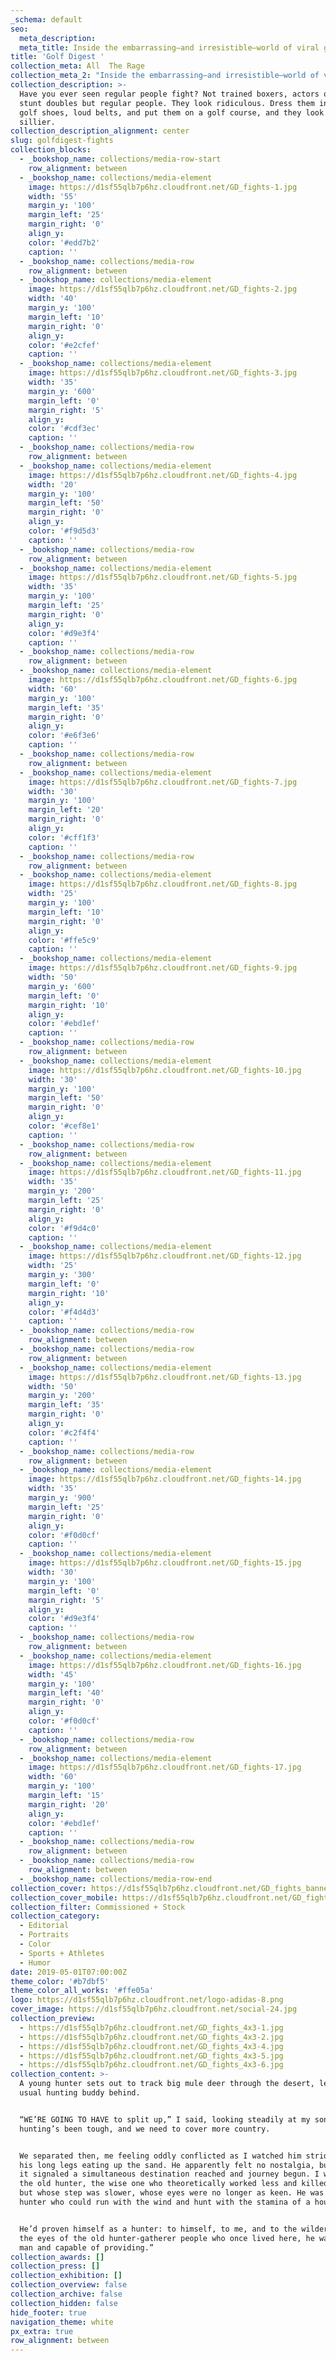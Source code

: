 ```yaml
---
_schema: default
seo:
  meta_description:
  meta_title: Inside the embarrassing—and irresistible—world of viral golf fights
title: 'Golf Digest '
collection_meta: All  The Rage
collection_meta_2: "Inside the embarrassing—and irresistible—world of viral golf fights.\_"
collection_description: >-
  Have you ever seen regular people fight? Not trained boxers, actors or their
  stunt doubles but regular people. They look ridiculous. Dress them in pastels,
  golf shoes, loud belts, and put them on a golf course, and they look even
  sillier.
collection_description_alignment: center
slug: golfdigest-fights
collection_blocks:
  - _bookshop_name: collections/media-row-start
    row_alignment: between
  - _bookshop_name: collections/media-element
    image: https://d1sf55qlb7p6hz.cloudfront.net/GD_fights-1.jpg
    width: '55'
    margin_y: '100'
    margin_left: '25'
    margin_right: '0'
    align_y:
    color: '#edd7b2'
    caption: ''
  - _bookshop_name: collections/media-row
    row_alignment: between
  - _bookshop_name: collections/media-element
    image: https://d1sf55qlb7p6hz.cloudfront.net/GD_fights-2.jpg
    width: '40'
    margin_y: '100'
    margin_left: '10'
    margin_right: '0'
    align_y:
    color: '#e2cfef'
    caption: ''
  - _bookshop_name: collections/media-element
    image: https://d1sf55qlb7p6hz.cloudfront.net/GD_fights-3.jpg
    width: '35'
    margin_y: '600'
    margin_left: '0'
    margin_right: '5'
    align_y:
    color: '#cdf3ec'
    caption: ''
  - _bookshop_name: collections/media-row
    row_alignment: between
  - _bookshop_name: collections/media-element
    image: https://d1sf55qlb7p6hz.cloudfront.net/GD_fights-4.jpg
    width: '20'
    margin_y: '100'
    margin_left: '50'
    margin_right: '0'
    align_y:
    color: '#f9d5d3'
    caption: ''
  - _bookshop_name: collections/media-row
    row_alignment: between
  - _bookshop_name: collections/media-element
    image: https://d1sf55qlb7p6hz.cloudfront.net/GD_fights-5.jpg
    width: '35'
    margin_y: '100'
    margin_left: '25'
    margin_right: '0'
    align_y:
    color: '#d9e3f4'
    caption: ''
  - _bookshop_name: collections/media-row
    row_alignment: between
  - _bookshop_name: collections/media-element
    image: https://d1sf55qlb7p6hz.cloudfront.net/GD_fights-6.jpg
    width: '60'
    margin_y: '100'
    margin_left: '35'
    margin_right: '0'
    align_y:
    color: '#e6f3e6'
    caption: ''
  - _bookshop_name: collections/media-row
    row_alignment: between
  - _bookshop_name: collections/media-element
    image: https://d1sf55qlb7p6hz.cloudfront.net/GD_fights-7.jpg
    width: '30'
    margin_y: '100'
    margin_left: '20'
    margin_right: '0'
    align_y:
    color: '#cff1f3'
    caption: ''
  - _bookshop_name: collections/media-row
    row_alignment: between
  - _bookshop_name: collections/media-element
    image: https://d1sf55qlb7p6hz.cloudfront.net/GD_fights-8.jpg
    width: '25'
    margin_y: '100'
    margin_left: '10'
    margin_right: '0'
    align_y:
    color: '#ffe5c9'
    caption: ''
  - _bookshop_name: collections/media-element
    image: https://d1sf55qlb7p6hz.cloudfront.net/GD_fights-9.jpg
    width: '50'
    margin_y: '600'
    margin_left: '0'
    margin_right: '10'
    align_y:
    color: '#ebd1ef'
    caption: ''
  - _bookshop_name: collections/media-row
    row_alignment: between
  - _bookshop_name: collections/media-element
    image: https://d1sf55qlb7p6hz.cloudfront.net/GD_fights-10.jpg
    width: '30'
    margin_y: '100'
    margin_left: '50'
    margin_right: '0'
    align_y:
    color: '#cef8e1'
    caption: ''
  - _bookshop_name: collections/media-row
    row_alignment: between
  - _bookshop_name: collections/media-element
    image: https://d1sf55qlb7p6hz.cloudfront.net/GD_fights-11.jpg
    width: '35'
    margin_y: '200'
    margin_left: '25'
    margin_right: '0'
    align_y:
    color: '#f9d4c0'
    caption: ''
  - _bookshop_name: collections/media-element
    image: https://d1sf55qlb7p6hz.cloudfront.net/GD_fights-12.jpg
    width: '25'
    margin_y: '300'
    margin_left: '0'
    margin_right: '10'
    align_y:
    color: '#f4d4d3'
    caption: ''
  - _bookshop_name: collections/media-row
    row_alignment: between
  - _bookshop_name: collections/media-row
    row_alignment: between
  - _bookshop_name: collections/media-element
    image: https://d1sf55qlb7p6hz.cloudfront.net/GD_fights-13.jpg
    width: '50'
    margin_y: '200'
    margin_left: '35'
    margin_right: '0'
    align_y:
    color: '#c2f4f4'
    caption: ''
  - _bookshop_name: collections/media-row
    row_alignment: between
  - _bookshop_name: collections/media-element
    image: https://d1sf55qlb7p6hz.cloudfront.net/GD_fights-14.jpg
    width: '35'
    margin_y: '900'
    margin_left: '25'
    margin_right: '0'
    align_y:
    color: '#f0d0cf'
    caption: ''
  - _bookshop_name: collections/media-element
    image: https://d1sf55qlb7p6hz.cloudfront.net/GD_fights-15.jpg
    width: '30'
    margin_y: '100'
    margin_left: '0'
    margin_right: '5'
    align_y:
    color: '#d9e3f4'
    caption: ''
  - _bookshop_name: collections/media-row
    row_alignment: between
  - _bookshop_name: collections/media-element
    image: https://d1sf55qlb7p6hz.cloudfront.net/GD_fights-16.jpg
    width: '45'
    margin_y: '100'
    margin_left: '40'
    margin_right: '0'
    align_y:
    color: '#f0d0cf'
    caption: ''
  - _bookshop_name: collections/media-row
    row_alignment: between
  - _bookshop_name: collections/media-element
    image: https://d1sf55qlb7p6hz.cloudfront.net/GD_fights-17.jpg
    width: '60'
    margin_y: '100'
    margin_left: '15'
    margin_right: '20'
    align_y:
    color: '#ebd1ef'
    caption: ''
  - _bookshop_name: collections/media-row
    row_alignment: between
  - _bookshop_name: collections/media-row
    row_alignment: between
  - _bookshop_name: collections/media-row-end
collection_cover: https://d1sf55qlb7p6hz.cloudfront.net/GD_fights_banners-2.jpg
collection_cover_mobile: https://d1sf55qlb7p6hz.cloudfront.net/GD_fights_banners-1.jpg
collection_filter: Commissioned + Stock
collection_category:
  - Editorial
  - Portraits
  - Color
  - Sports + Athletes
  - Humor
date: 2019-05-01T07:00:00Z
theme_color: '#b7dbf5'
theme_color_all_works: '#ffe05a'
logo: https://d1sf55qlb7p6hz.cloudfront.net/logo-adidas-8.png
cover_image: https://d1sf55qlb7p6hz.cloudfront.net/social-24.jpg
collection_preview:
  - https://d1sf55qlb7p6hz.cloudfront.net/GD_fights_4x3-1.jpg
  - https://d1sf55qlb7p6hz.cloudfront.net/GD_fights_4x3-2.jpg
  - https://d1sf55qlb7p6hz.cloudfront.net/GD_fights_4x3-4.jpg
  - https://d1sf55qlb7p6hz.cloudfront.net/GD_fights_4x3-5.jpg
  - https://d1sf55qlb7p6hz.cloudfront.net/GD_fights_4x3-6.jpg
collection_content: >-
  A young hunter sets out to track big mule deer through the desert, leaving his
  usual hunting buddy behind. ⁠


  ⁠“WE’RE GOING TO HAVE to split up,” I said, looking steadily at my son. “The
  hunting’s been tough, and we need to cover more country.⁠


  ⁠We separated then, me feeling oddly conflicted as I watched him stride away,
  his long legs eating up the sand. He apparently felt no nostalgia, but to me
  it signaled a simultaneous destination reached and journey begun. I was now
  the old hunter, the wise one who theoretically worked less and killed more,
  but whose step was slower, whose eyes were no longer as keen. He was the young
  hunter who could run with the wind and hunt with the stamina of a hound. ⁠


  ⁠He’d proven himself as a hunter: to himself, to me, and to the wilderness. In
  the eyes of the old hunter-gatherer people who once lived here, he was now a
  man and capable of providing.”⁠
collection_awards: []
collection_press: []
collection_exhibition: []
collection_overview: false
collection_archive: false
collection_hidden: false
hide_footer: true
navigation_theme: white
px_extra: true
row_alignment: between
---
```

